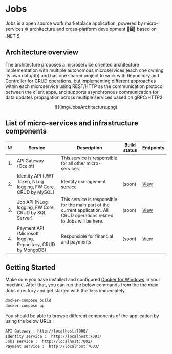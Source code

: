 # Jobs
Jobs is a open source work marketplace application, powered by micro-services ☸️ architecture and cross-platform development 📱🖥🐳 based on .NET 5.

## Architecture overview

The architecture proposes a microservice oriented architecture implementation with multiple autonomous microservices (each one owning its own data/db) and has one shared project to work with Repocitory and Controller for CRUD operations, but implementing different approaches within each microservice using REST/HTTP as the communication protocol between the client apps, and supports asynchronous communication for data updates propagation across multiple services based on gRPC/HTTP2.

<center> 
![](img/JobsArchitecture.png)
</center>

## List of micro-services and infrastructure components

<table>
   <thead>
    <th>№</th>
    <th>Service</th>
    <th>Description</th>
    <th>Build status</th>
    <th>Endpoints</th>
  </thead>
  <tbody>
    <tr>
        <td align="center">1.</td>
        <td>API Gateway (Ocelot)</td>
        <td>This service is responsible for all other micro-services</td>
        <td></td>
        <td></td>
    </tr>
    <tr>
        <td align="center">2.</td>
        <td>Identity API (JWT Token, NLog logging, FW Core, CRUD by MySQL)</td>
        <td>Identity management service</td>
        <td>
           (soon)
        </td>
        <td> 
            <a href="https://app.swaggerhub.com/apis-docs/majidovmirolimjon/IdentityAPI/1.0.0">
               View
            </a>
       </td>
    </tr>
    <tr>
        <td align="center">3.</td>
        <td>Job API (NLog logging, FW Core, CRUD by SQL Server)</td>
        <td>This service is responsible for the main part of the current application. All CRUD operations related to Jobs will be here.</td>
        <td>
           (soon)
        </td>
        <td> 
            <a href="https://app.swaggerhub.com/apis-docs/majidovmirolimjon/JobAPI/1.0.0">
               View
            </a>
       </td>
    </tr>
    <tr>
        <td align="center">4.</td>
        <td>Payment API (Microsoft logging, Repocitory, CRUD by MongoDB)</td>
        <td>Responsible for financial and payments</td>
        <td>
           (soon)
        </td>
        <td> 
            <a href="https://app.swaggerhub.com/apis-docs/majidovmirolimjon/PaymentAPI/1.0.0">
               View
            </a>
       </td>
    </tr>
  </tbody>  
</table>

## Getting Started

Make sure you have installed and configured [Docker for Windows](https://docs.docker.com/docker-for-windows/install/) in your machine. After that, you can run the below commands from the the main Jobs directory and get started with the `Jobs` immediately.

```powershell
docker-compose build
docker-compose up
```

You should be able to browse different components of the application by using the below URLs :

```
API Gateway : http://localhost:7000/
Identity service :  http://localhost:7001/
Jobs service :  http://localhost:7002/
Payment service :  http://localhost:7003/
```
